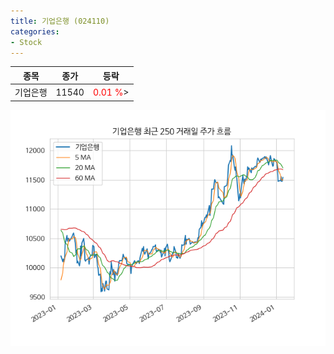 ```yaml
---
title: 기업은행 (024110)
categories:
- Stock
---
```


|종목|종가|등락|
|----|----|----|
|기업은행|11540|<span style="color: red">0.01 %</span>>|

<!-- more -->

![024110](/assets/images/stock/024110.png)